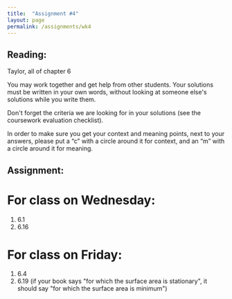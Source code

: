 ```yaml
---
title:  "Assignment #4"
layout: page
permalink: /assignments/wk4
---
```


## Reading:  
Taylor, all of chapter 6

You may work together and get help from other students. Your solutions must be written in your own words, without looking at someone else's solutions while you write them.

Don't forget the criteria we are looking for in your solutions (see the coursework evaluation checklist).

In order to make sure you get your context and meaning points,
next to your answers, please put a “c” with a circle around it for context, and an “m” with a circle around it for meaning.

## Assignment:

# For class on Wednesday:

1. 6.1
2. 6.16

# For class on Friday:

1. 6.4
2. 6.19 (if your book says "for which the surface area is stationary", it should say "for which the surface area is minimum")